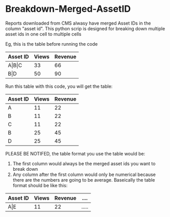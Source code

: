 # Breakdown-Merged-AssetID
Reports downloaded from CMS alwasy have merged Asset IDs in the column "asset id". This python scrip is designed for breaking down multiple asset ids in one cell to multiple cells

Eg, this is the table before running the code

| Asset ID | Views | Revenue |
| ------------- | ------------- | ------------- |
| A\|B\|C  | 33  | 66  |
| B\|D  | 50  | 90  |

Run this table with this code, you will get the table:

| Asset ID | Views | Revenue |
| ------------- | ------------- | ------------- |
| A  | 11 | 22  |
| B  | 11  | 22  |
| C  | 11  | 22  |
| B  | 25  | 45  |
| D  | 25  | 45  |

PLEASE BE NOTIFED, the table format you use the table would be:
1. The first column would always be the merged asset ids you want to break down
2. Any column after the first column would only be numerical because there are the numbers are going to be average.
Baseically the table format should be like this:

| Asset ID | Views | Revenue | ....
| ------------- | ------------- | ------------- | ------------- |
| A\|E  | 11 | 22  | .....
